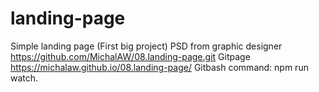 # landing-page
Simple landing page (First big project)
PSD from graphic designer
https://github.com/MichalAW/08.landing-page.git
Gitpage
https://michalaw.github.io/08.landing-page/
Gitbash
command: npm run watch.

